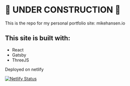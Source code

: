 # 🚧 UNDER CONSTRUCTION 🚧

This is the repo for my personal portfolio site: mikehansen.io

## This site is built with:

- React
- Gatsby
- ThreeJS

Deployed on netlify

[![Netlify Status](https://api.netlify.com/api/v1/badges/a81caf95-a643-4b68-9ffd-140aa5a66638/deploy-status)](https://app.netlify.com/sites/mikehansen/deploys)
